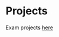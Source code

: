 # Projects
Exam projects [here](https://github.com/dario-coscia/project_exam_devtools_scicomp/blob/main/projects.md)
